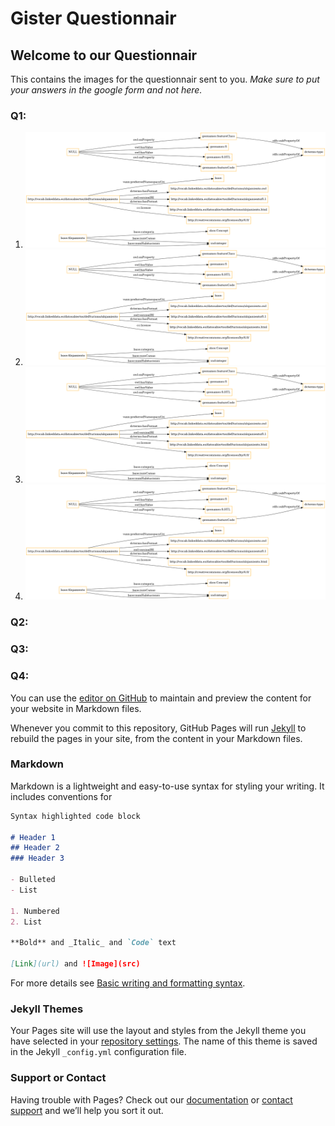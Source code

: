 # Gister Questionnair

## Welcome to our Questionnair

This contains the images for the questionnair sent to you. *Make sure to put your answers in the google form and not here.*


### Q1:

1. ![image](/images/class-alo.owl.png)
2. ![image](/images/class-alo.owl.png)
3. ![image](/images/class-alo.owl.png)
4. ![image](/images/class-alo.owl.png)

### Q2:

### Q3:

### Q4:


You can use the [editor on GitHub](https://github.com/ahmad88me/gister-questions/edit/main/README.md) to maintain and preview the content for your website in Markdown files.

Whenever you commit to this repository, GitHub Pages will run [Jekyll](https://jekyllrb.com/) to rebuild the pages in your site, from the content in your Markdown files.

### Markdown

Markdown is a lightweight and easy-to-use syntax for styling your writing. It includes conventions for

```markdown
Syntax highlighted code block

# Header 1
## Header 2
### Header 3

- Bulleted
- List

1. Numbered
2. List

**Bold** and _Italic_ and `Code` text

[Link](url) and ![Image](src)
```

For more details see [Basic writing and formatting syntax](https://docs.github.com/en/github/writing-on-github/getting-started-with-writing-and-formatting-on-github/basic-writing-and-formatting-syntax).

### Jekyll Themes

Your Pages site will use the layout and styles from the Jekyll theme you have selected in your [repository settings](https://github.com/ahmad88me/gister-questions/settings/pages). The name of this theme is saved in the Jekyll `_config.yml` configuration file.

### Support or Contact

Having trouble with Pages? Check out our [documentation](https://docs.github.com/categories/github-pages-basics/) or [contact support](https://support.github.com/contact) and we’ll help you sort it out.
